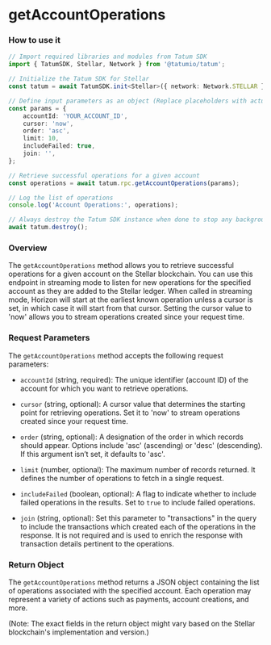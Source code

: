 # getAccountOperations

### How to use it

```typescript
// Import required libraries and modules from Tatum SDK
import { TatumSDK, Stellar, Network } from '@tatumio/tatum';

// Initialize the Tatum SDK for Stellar
const tatum = await TatumSDK.init<Stellar>({ network: Network.STELLAR });

// Define input parameters as an object (Replace placeholders with actual values and remove redundant)
const params = {
    accountId: 'YOUR_ACCOUNT_ID', 
    cursor: 'now', 
    order: 'asc', 
    limit: 10, 
    includeFailed: true, 
    join: '', 
};

// Retrieve successful operations for a given account
const operations = await tatum.rpc.getAccountOperations(params);

// Log the list of operations
console.log('Account Operations:', operations);

// Always destroy the Tatum SDK instance when done to stop any background processes
await tatum.destroy();
```

### Overview

The `getAccountOperations` method allows you to retrieve successful operations for a given account on the Stellar blockchain. You can use this endpoint in streaming mode to listen for new operations for the specified account as they are added to the Stellar ledger. When called in streaming mode, Horizon will start at the earliest known operation unless a cursor is set, in which case it will start from that cursor. Setting the cursor value to 'now' allows you to stream operations created since your request time.

### Request Parameters

The `getAccountOperations` method accepts the following request parameters:

- `accountId` (string, required): 
  The unique identifier (account ID) of the account for which you want to retrieve operations.

- `cursor` (string, optional): 
  A cursor value that determines the starting point for retrieving operations. Set it to 'now' to stream operations created since your request time.

- `order` (string, optional): 
  A designation of the order in which records should appear. Options include 'asc' (ascending) or 'desc' (descending). If this argument isn’t set, it defaults to 'asc'.

- `limit` (number, optional): 
  The maximum number of records returned. It defines the number of operations to fetch in a single request.

- `includeFailed` (boolean, optional): 
  A flag to indicate whether to include failed operations in the results. Set to `true` to include failed operations.

- `join` (string, optional): 
  Set this parameter to "transactions" in the query to include the transactions which created each of the operations in the response. It is not required and is used to enrich the response with transaction details pertinent to the operations.

### Return Object

The `getAccountOperations` method returns a JSON object containing the list of operations associated with the specified account. Each operation may represent a variety of actions such as payments, account creations, and more.

(Note: The exact fields in the return object might vary based on the Stellar blockchain's implementation and version.)
